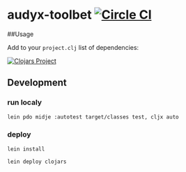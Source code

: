 # audyx-toolbet [![Circle CI](https://circleci.com/gh/Audyx/audyx-toolbet.svg?style=svg)](https://circleci.com/gh/Audyx/audyx-toolbet)

##Usage

Add to your `project.clj` list of dependencies:

[![Clojars Project](http://clojars.org/viebel/audyx-toolbet/latest-version.svg)](http://clojars.org/viebel/audyx-toolbet)

## Development
### run localy
```bash
lein pdo midje :autotest target/classes test, cljx auto
```

### deploy 
```bash
lein install

lein deploy clojars
```
